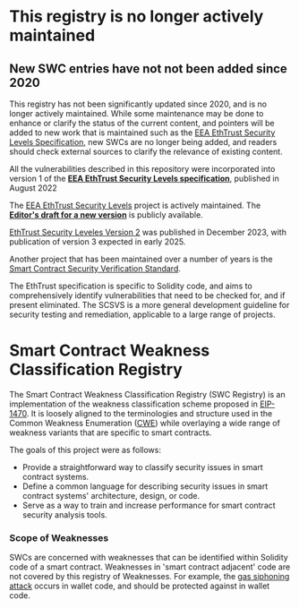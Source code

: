# This registry is no longer actively maintained

## New SWC entries have not not been added since 2020

This registry has not been significantly updated since 2020, and is no longer actively maintained. While some maintenance may be done
to enhance or clarify the status of the current content, and pointers will be added to new work that is maintained such as the 
[EEA EthTrust Security Levels Specification](https://entethalliance.org/specs/ethtrust-sl/), new SWCs are no longer being added,
and readers should check external sources to clarify the relevance of existing content.

All the vulnerabilities described in this repository were incorporated into version 1 of the **[EEA EthTrust Security Levels specification](https://entethalliance.org/specs/ethtrust-sl)**, published in August 2022

The [EEA EthTrust Security Levels](https://entethalliance.org/groups/ethtrust) project is actively maintained. 
The **[Editor's draft for a new version](https://entethalliance.github.io/eta-registry/security-levels-spec.html)** is publicly available.

[EthTrust Security Leveles Version 2](https://entethalliance.org/specs/ethtrust-sl/v2) was published in December 2023, with publication of version 3 expected in early 2025.

Another project that has been maintained over a number of years is the [Smart Contract Security Verification Standard](https://github.com/ComposableSecurity/SCSVS).

The EthTrust specification is specific to Solidity code, and aims to comprehensively identify vulnerabilities that need to be checked for, and if present eliminated. The SCSVS is a more general development guideline for security testing and remediation, applicable to a large range of projects.

# Smart Contract Weakness Classification Registry

The Smart Contract Weakness Classification Registry (SWC Registry) is an implementation of the weakness classification scheme proposed in [EIP-1470](https://github.com/ethereum/EIPs/issues/1469). It is loosely aligned to the terminologies and structure used in the Common Weakness Enumeration ([CWE](https://cwe.mitre.org)) while overlaying a wide range of weakness variants that are specific to smart contracts.

The goals of this project were as follows:

- Provide a straightforward way to classify security issues in smart contract systems.
- Define a common language for describing security issues in smart contract systems' architecture, design, or code.
- Serve as a way to train and increase performance for smart contract security analysis tools.



### Scope of Weaknesses

SWCs are concerned with weaknesses that can be identified within Solidity code of a smart contract.
Weaknesses in 'smart contract adjacent' code are not covered by this registry of Weaknesses. 
For example, the [gas siphoning attack](https://github.com/SmartContractSecurity/SWC-registry/pull/140) occurs in wallet code,
and should be protected against in wallet code.
